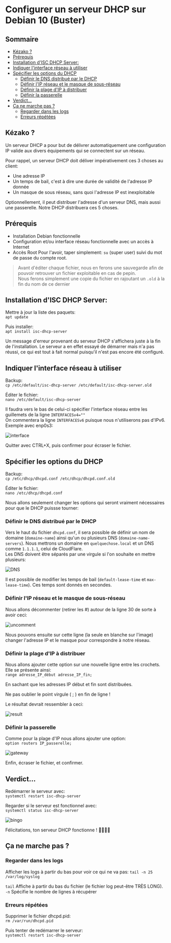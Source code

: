 # Configurer un serveur DHCP sur Debian 10 (Buster)

## Sommaire
  - [Kézako ?](#kézako-)
  - [Prérequis](#prérequis)
  - [Installation d'ISC DHCP Server:](#installation-disc-dhcp-server)
  - [Indiquer l'interface réseau à utiliser](#indiquer-linterface-réseau-à-utiliser)
  - [Spécifier les options du DHCP](#spécifier-les-options-du-dhcp)
    - [Définir le DNS distribué par le DHCP](#définir-le-dns-distribué-par-le-dhcp)
    - [Définir l'IP réseau et le masque de sous-réseau](#définir-lip-réseau-et-le-masque-de-sous-réseau)
    - [Définir la plage d'IP à distribuer](#définir-la-plage-dip-à-distribuer)
    - [Définir la passerelle](#définir-la-passerelle)
  - [Verdict...](#verdict)
  - [Ça ne marche pas ?](#ça-ne-marche-pas-)
    - [Regarder dans les logs](#regarder-dans-les-logs)
    - [Erreurs répétées](#erreurs-répétées)

## Kézako ?

Un serveur DHCP a pour but de délivrer automatiquement une configuration IP valide aux divers équipements qui se connectent sur un réseau.

Pour rappel, un serveur DHCP doit déliver impérativement ces 3 choses au client: 
- Une adresse IP
- Un temps de bail, c'est à dire une durée de validité de l'adresse IP donnée
- Un masque de sous réseau, sans quoi l'adresse IP est inexploitable   

Optionnellement, il peut distribuer l'adresse d'un serveur DNS, mais aussi une passerelle. Notre DHCP distribuera ces 5 choses.


## Prérequis

- Installation Debian fonctionnelle
- Configuration et/ou interface réseau fonctionnelle avec un accès à Internet
- Accès Root 
Pour l'avoir, taper simplement: `su` (super user) suivi du mot de passe du compte root.

> Avant d'éditer chaque fichier, nous en ferons une sauvegarde afin de pouvoir retrouver un fichier exploitable en cas de pepin.  
> Nous ferons simplement une copie du fichier en rajoutant un ``.old`` à la fin du nom de ce dernier


## Installation d'ISC DHCP Server:
Mettre à jour la liste des paquets:  
``apt update``  

Puis installer:  
``apt install isc-dhcp-server``

Un message d'erreur provenant du serveur DHCP s'affichera juste à la fin de l'installation. 
Le serveur a en effet essayé de démarrer mais n'a pas réussi, ce qui est tout à fait normal puisqu'il n'est pas encore été configuré.


## Indiquer l'interface réseau à utiliser

Backup:  
``cp /etc/default/isc-dhcp-server /etc/default/isc-dhcp-server.old``

Éditer le fichier:  
``nano /etc/default/isc-dhcp-server``

Il faudra vers le bas de celui-ci spécifier l'interface réseau entre les guillemets de la ligne ``INTERFACESv4=""``  
On commentera la ligne ``INTERFACESv6`` puisque nous n'utiliserons pas d'IPv6.  
Exemple avec enp0s3:

![interface](interface.png)

Quitter avec CTRL+X, puis confirmer pour écraser le fichier.

## Spécifier les options du DHCP
Backup:  
``cp /etc/dhcp/dhcpd.conf /etc/dhcp/dhcpd.conf.old``

Éditer le fichier:  
``nano /etc/dhcp/dhcpd.conf``

Nous allons seulement changer les options qui seront vraiment nécessaires pour que le DHCP puissse tourner:

### Définir le DNS distribué par le DHCP
Vers le haut du fichier ``dhcpd.conf``, il sera possible de définir un nom de domaine (``domaine-name``) ainsi qu'un ou plusieurs DNS (``domaine-name-servers``).
Nous mettrons un domaine en ``quelquechose.local`` et un DNS comme ``1.1.1.1``, celui de CloudFlare.   
Les DNS doivent être séparés par une virgule si l'on souhaite en mettre plusieurs:

![DNS](DNS.png)

Il est possible de modifier les temps de bail (``default-lease-time`` et ``max-lease-time``). Ces temps sont donnés en secondes.

### Définir l'IP réseau et le masque de sous-réseau
Nous allons décommenter (retirer les #) autour de la ligne 30 de sorte à avoir ceci:

![uncomment](uncomment.png)

Nous pouvons ensuite sur cette ligne (la seule en blanche sur l'image) changer l'adresse IP et le masque pour correspondre à notre réseau.

### Définir la plage d'IP à distribuer
Nous allons ajouter cette option sur une nouvelle ligne entre les crochets. Elle se présente ainsi:  
``range adresse_IP_début adresse_IP_fin;``  

En sachant que les adresses IP début et fin sont distribuées.

Ne pas oublier le point virgule ( ; ) en fin de ligne !

Le résultat devrait ressembler à ceci:

![result](result.png)

### Définir la passerelle

Comme pour la plage d'IP nous allons ajouter une option:  
``option routers IP_passerelle;``

![gateway](gateway.png)

Enfin, écraser le fichier, et confirmer.

## Verdict...

Redémarrer le serveur avec:  
``systemctl restart isc-dhcp-server``

Regarder si le serveur est fonctionnel avec:  
``systemctl status isc-dhcp-server``

![bingo](bingo.png)

Félicitations, ton serveur DHCP fonctionne ! 🥳🎉🎉🎉  


## Ça ne marche pas ?

### Regarder dans les logs 
Afficher les logs à partir du bas pour voir ce qui ne va pas:
``tail -n 25 /var/log/syslog``

``tail`` Affiche à partir du bas du fichier (le fichier log peut-être TRÈS LONG).  
``-n`` Spécifie le nombre de lignes à récupérer

### Erreurs répétées

Supprimer le fichier dhcpd.pid:  
``rm /var/run/dhcpd.pid``

Puis tenter de redémarrer le serveur:  
``systemctl restart isc-dhcp-server``